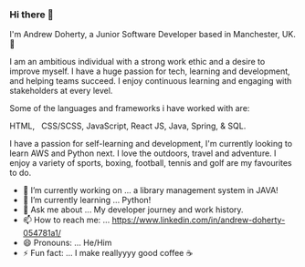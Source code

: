 ### Hi there 👋

I'm Andrew Doherty, a Junior Software Developer based in Manchester, UK. 🏡

I am an ambitious individual with a strong work ethic and a desire to improve myself. I have a huge passion for tech, learning and development, and helping teams succeed. I enjoy continuous learning and engaging with stakeholders at every level.

Some of the languages and frameworks i have worked with are:

HTML,  
CSS/SCSS,
JavaScript,
React JS,
Java,
Spring,
& SQL.

I have a passion for self-learning and development, I'm currently looking to learn AWS and Python next. I love the outdoors, travel and adventure. I enjoy a variety of sports, boxing, football, tennis and golf are my favourites to do.

- 🔭 I’m currently working on ... a library management system in JAVA!
- 🌱 I’m currently learning ... Python!
- 💬 Ask me about ... My developer journey and work history.
- 📫 How to reach me: ... https://www.linkedin.com/in/andrew-doherty-054781a1/
- 😄 Pronouns: ... He/Him
- ⚡ Fun fact: ... I make reallyyyy good coffee ☕


<!--
**andrewdohertyy/andrewdohertyy** is a ✨ _special_ ✨ repository because its `README.md` (this file) appears on your GitHub profile.

Here are some ideas to get you started:

- 🔭 I’m currently working on ... a library management system in JAVA
- 🌱 I’m currently learning ... Python!
- 👯 I’m looking to collaborate on ...
- 🤔 I’m looking for help with ...
- 💬 Ask me about ... My developer journey, work history and my favourite languages.
- 📫 How to reach me: ... https://www.linkedin.com/in/andrew-doherty-054781a1/
- 😄 Pronouns: ... He/Him
- ⚡ Fun fact: ... I make reallyyyy good coffee ☕️
-->
